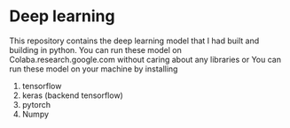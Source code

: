 # Deep learning
This repository contains the deep learning model that I had built and building in python. 
You can run these model on Colaba.research.google.com without caring about any libraries 
or 
You can run these model on your machine by installing
1. tensorflow
2. keras (backend tensorflow)
3. pytorch
4. Numpy
